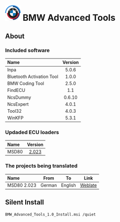 # <img src="images/bmw_m_50th_logo.png" width="50" height="50" /> BMW Advanced Tools
## About

### Included software

| Name                      | Version |
|:------------------------- |:-------:|
| Inpa                      |  5.0.6  |
| Bluetooth Activation Tool |  1.0.0  |
| BMW Coding Tool           |  2.5.0  |
| FindECU                   |   1.1   |
| NcsDummy                  | 0.6.10  |
| NcsExpert                 |  4.0.1  |
| Tool32                    |  4.0.3  |
| WinKFP                    |  5.3.1  |


### Updaded ECU loaders

| Name  |                       Version                        |
|:----- |:----------------------------------------------------:|
| MSD80 | [2.023](https://bimmerprofs.com/msd80-loader-2-023/) |


### The projects being translated

| Name        |  From  |   To    |                                    Link                                     |
|:----------- |:------:|:-------:|:---------------------------------------------------------------------------:|
| MSD80 2.023 | German | English | [Weblate](https://weblate.gushmazuko.dev/projects/inpa-msd80-loader-2-023/) |


## Silent Install
```batch
BMW_Advanced_Tools_1.0_Install.msi /quiet
```